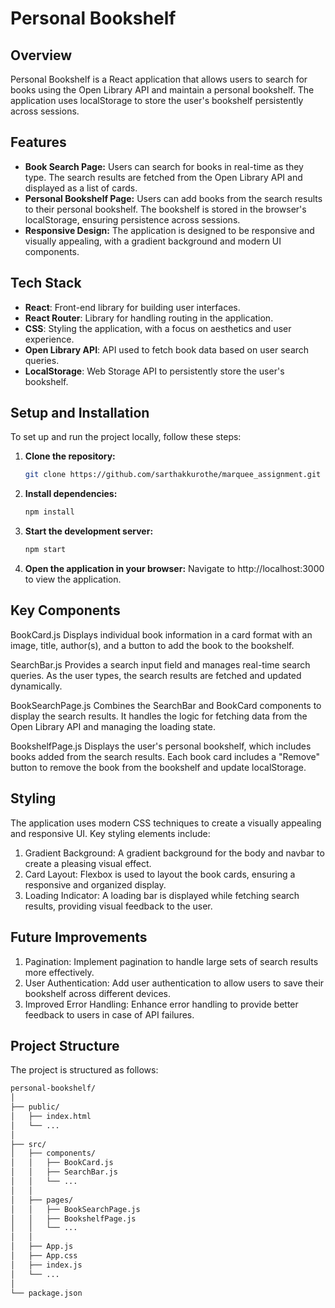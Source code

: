 # Personal Bookshelf

## Overview

Personal Bookshelf is a React application that allows users to search for books using the Open Library API and maintain a personal bookshelf. The application uses localStorage to store the user's bookshelf persistently across sessions.

## Features

- **Book Search Page:** Users can search for books in real-time as they type. The search results are fetched from the Open Library API and displayed as a list of cards.
- **Personal Bookshelf Page:** Users can add books from the search results to their personal bookshelf. The bookshelf is stored in the browser's localStorage, ensuring persistence across sessions.
- **Responsive Design:** The application is designed to be responsive and visually appealing, with a gradient background and modern UI components.

## Tech Stack

- **React**: Front-end library for building user interfaces.
- **React Router**: Library for handling routing in the application.
- **CSS**: Styling the application, with a focus on aesthetics and user experience.
- **Open Library API**: API used to fetch book data based on user search queries.
- **LocalStorage**: Web Storage API to persistently store the user's bookshelf.

## Setup and Installation

To set up and run the project locally, follow these steps:

1. **Clone the repository:**
   ```bash
   git clone https://github.com/sarthakkurothe/marquee_assignment.git
   
2. **Install dependencies:**
   ```bash
   npm install

3. **Start the development server:**
   ```bash
   npm start
   
4. **Open the application in your browser:**
Navigate to http://localhost:3000 to view the application.

## Key Components

BookCard.js
Displays individual book information in a card format with an image, title, author(s), and a button to add the book to the bookshelf.

SearchBar.js
Provides a search input field and manages real-time search queries. As the user types, the search results are fetched and updated dynamically.

BookSearchPage.js
Combines the SearchBar and BookCard components to display the search results. It handles the logic for fetching data from the Open Library API and managing the loading state.

BookshelfPage.js
Displays the user's personal bookshelf, which includes books added from the search results. Each book card includes a "Remove" button to remove the book from the bookshelf and update localStorage.

## Styling

The application uses modern CSS techniques to create a visually appealing and responsive UI. Key styling elements include:

1. Gradient Background: A gradient background for the body and navbar to create a pleasing visual effect.
2. Card Layout: Flexbox is used to layout the book cards, ensuring a responsive and organized display.
3. Loading Indicator: A loading bar is displayed while fetching search results, providing visual feedback to the user.

## Future Improvements
1. Pagination: Implement pagination to handle large sets of search results more effectively.
2. User Authentication: Add user authentication to allow users to save their bookshelf across different devices.
3. Improved Error Handling: Enhance error handling to provide better feedback to users in case of API failures.

## Project Structure

The project is structured as follows:
```bash
personal-bookshelf/
│
├── public/
│   ├── index.html
│   └── ...
│
├── src/
│   ├── components/
│   │   ├── BookCard.js
│   │   ├── SearchBar.js
│   │   └── ...
│   │
│   ├── pages/
│   │   ├── BookSearchPage.js
│   │   ├── BookshelfPage.js
│   │   └── ...
│   │
│   ├── App.js
│   ├── App.css
│   ├── index.js
│   └── ...
│
└── package.json
